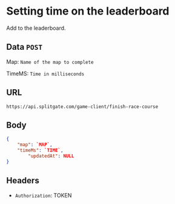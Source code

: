 # Setting time on the leaderboard
Add to the leaderboard.

## Data `POST`
Map: `Name of the map to complete`

TimeMS: `Time in milliseconds`	

## URL

`https://api.splitgate.com/game-client/finish-race-course`

## Body
```json
{
	"map": `MAP`,
	"timeMs": `TIME`, 
    	"updatedAt": NULL
}
```

## Headers
- `Authorization`: TOKEN